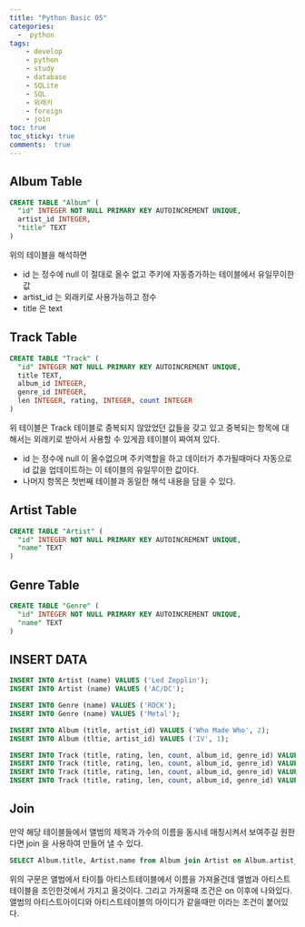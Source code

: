 ```yaml
---
title: "Python Basic 05"
categories: 
  -  python
tags: 
    - develop
    - python
    - study
    - database
    - SQLite
    - SQL
    - 외래키
    - foreign 
    - join
toc: true
toc_sticky: true
comments:  true
---
```


## Album Table
```sql
CREATE TABLE "Album" (
  "id" INTEGER NOT NULL PRIMARY KEY AUTOINCREMENT UNIQUE,
  artist_id INTEGER,
  "title" TEXT
)
```
위의 테이블을 해석하면 
- id 는 정수에 null 이 절대로 올수 없고 주키에 자동증가하는 테이블에서 유일무이한 값
- artist_id 는 외래키로 사용가능하고 정수
- title 은 text

## Track Table
```sql
CREATE TABLE "Track" (
  "id" INTEGER NOT NULL PRIMARY KEY AUTOINCREMENT UNIQUE,
  title TEXT,
  album_id INTEGER,
  genre_id INTEGER,
  len INTEGER, rating, INTEGER, count INTEGER
)
```
위 테이블은 Track 테이블로 중복되지 않았었던 값들을 갖고 있고 중복되는 항목에 대해서는 외래키로 받아서 사용할 수 있게끔 테이블이 짜여져 있다.
- id 는 정수에 null 이 올수없으며 주키역할을 하고 데이터가 추가될때마다 자동으로 id 값을 업데이트하는 이 테이블의 유일무이한 값이다.
- 나머지 항목은 첫번째 테이블과 동일한 해석 내용을 담을 수 있다.


## Artist Table
```sql
CREATE TABLE "Artist" (
  "id" INTEGER NOT NULL PRIMARY KEY AUTOINCREMENT UNIQUE,
  "name" TEXT
)
```

## Genre Table
```sql
CREATE TABLE "Genre" (
  "id" INTEGER NOT NULL PRIMARY KEY AUTOINCREMENT UNIQUE,
  "name" TEXT
)
```

## INSERT DATA
```sql
INSERT INTO Artist (name) VALUES ('Led Zepplin');
INSERT INTO Artist (name) VALUES ('AC/DC');

INSERT INTO Genre (name) VALUES ('ROCK');
INSERT INTO Genre (name) VALUES ('Metal');

INSERT INTO Album (title, artist_id) VALUES ('Who Made Who', 2);
INSERT INTO Album (tltie, artist_id) VALUES ('IV', 1);

INSERT INTO Track (title, rating, len, count, album_id, genre_id) VALUES ('Black Dog', 5, 297, 0, 2, 1)
INSERT INTO Track (title, rating, len, count, album_id, genre_id) VALUES ('Stairway', 5, 482, 0, 2, 1)
INSERT INTO Track (title, rating, len, count, album_id, genre_id) VALUES ('About to Rock', 5, 313, 0, 1, 2)
INSERT INTO Track (title, rating, len, count, album_id, genre_id) VALUES ('Who Made Who', 5, 207, 0, 1, 2)
```

## Join
만약 해당 테이블들에서 앨범의 제목과 가수의 이름을 동시네 매칭시켜서 보여주길 원한다면 join 을 사용하여 만들어 낼 수 있다.
```sql
SELECT Album.title, Artist.name from Album join Artist on Album.artist_id=Artist.id
```
위의 구문은 앨범에서 타이틀 아티스트테이블에서 이름을 가져올건데 앨범과 아티스트 테이블을 조인한것에서 가지고 올것이다. 그리고 가져올때 조건은 on 이후에 나와있다.   
앨범의 아티스트아이디와 아티스트테이블의 아이디가 같을때만 이라는 조건이 붙어있다.